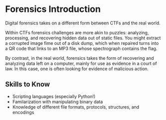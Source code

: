 # Forensics Introduction

Digital forensics takes on a different form between CTFs and the real world.

Within CTFs forensics challenges are more akin to puzzles: analyzing, processing, and recovering hidden data out of static files. You might extract a corrupted image fime out of a disk dump, which when repaired turns into a QR code that links to an MP3 file, whose spectrograph contains the flag.

By contrast, in the real world, forensics takes the form of recovering and analyzing data left on a computer, mainly for use as evidence in a court of law. In this case, one is often looking for evidence of malicious action.

## Skills to Know

- Scripting languages (especially Python!)
- Familarization with manipulating binary data
- Knowledge of different file formats, protocols, structures, and encodings

